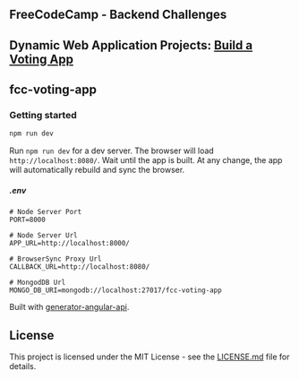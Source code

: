 ## FreeCodeCamp - Backend Challenges
## Dynamic Web Application Projects: [Build a Voting App](https://www.freecodecamp.org/challenges/build-a-voting-app)
## fcc-voting-app

### Getting started

```bash
npm run dev
```

Run `npm run dev` for a dev server. The browser will load `http://localhost:8080/`. Wait until the app is built. At any change, the app will automatically rebuild and sync the browser.

##### .env
```
# Node Server Port
PORT=8000

# Node Server Url
APP_URL=http://localhost:8000/

# BrowserSync Proxy Url
CALLBACK_URL=http://localhost:8080/

# MongodDB Url
MONGO_DB_URI=mongodb://localhost:27017/fcc-voting-app
```

Built with [generator-angular-api](https://github.com/amimaro/generator-angular-api).

## License

This project is licensed under the MIT License - see the [LICENSE.md](LICENSE.md) file for details.
